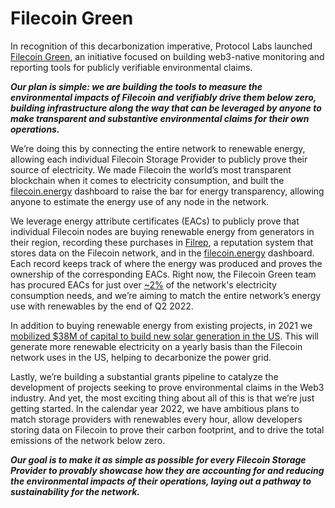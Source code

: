 # Filecoin Green

In recognition of this decarbonization imperative, Protocol Labs launched [Filecoin Green](https://green.filecoin.io), an initiative focused on building web3-native monitoring and reporting tools for publicly verifiable environmental claims.

_**Our plan is simple: we are building the tools to measure the environmental impacts of Filecoin and verifiably drive them below zero, building infrastructure along the way that can be leveraged by anyone to make transparent and substantive environmental claims for their own operations.**_

We’re doing this by connecting the entire network to renewable energy, allowing each individual Filecoin Storage Provider to publicly prove their source of electricity. We made Filecoin the world’s most transparent blockchain when it comes to electricity consumption, and built the [filecoin.energy](https://filecoin.energy/) dashboard to raise the bar for energy transparency, allowing anyone to estimate the energy use of any node in the network.

We leverage energy attribute certificates (EACs) to publicly prove that individual Filecoin nodes are buying renewable energy from generators in their region, recording these purchases in [Filrep](https://filrep.io/?columns=energy\&order=desc\&sortBy=energy), a reputation system that stores data on the Filecoin network, and in the [filecoin.energy](https://filecoin.energy/) dashboard. Each record keeps track of where the energy was produced and proves the ownership of the corresponding EACs. Right now, the Filecoin Green team has procured EACs for just over [\~2%](https://filecoin.energy/?charts=3-day\_4-day\&end=2022-03-27\&start=2020-07-01) of the network's electricity consumption needs, and we’re aiming to match the entire network’s energy use with renewables by the end of Q2 2022.

In addition to buying renewable energy from existing projects, in 2021 we [mobilized $38M of capital to build new solar generation in the US](https://www.prnewswire.com/news-releases/protocol-labs-and-nelnet-announce-38-million-renewable-energy-fund-focused-on-investments-in-solar-energy-301485254.html). This will generate more renewable electricity on a yearly basis than the Filecoin network uses in the US, helping to decarbonize the power grid.

Lastly, we’re building a substantial grants pipeline to catalyze the development of projects seeking to prove environmental claims in the Web3 industry. And yet, the most exciting thing about all of this is that we’re just getting started. In the calendar year 2022, we have ambitious plans to match storage providers with renewables every hour, allow developers storing data on Filecoin to prove their carbon footprint, and to drive the total emissions of the network below zero.

_**Our goal is to make it as simple as possible for every Filecoin Storage Provider to provably showcase how they are accounting for and reducing the environmental impacts of their operations, laying out a pathway to sustainability for the network.**_
